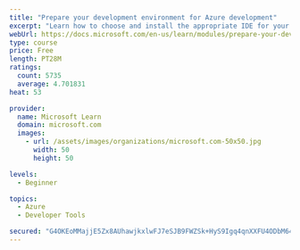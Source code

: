 ```yaml
---
title: "Prepare your development environment for Azure development"
excerpt: "Learn how to choose and install the appropriate IDE for your requirements to help you build, deploy, monitor, and scale cloud-hosted solutions."
webUrl: https://docs.microsoft.com/en-us/learn/modules/prepare-your-dev-environment-for-azure-development/
type: course
price: Free
length: PT28M
ratings:
  count: 5735
  average: 4.701831
heat: 53

provider:
  name: Microsoft Learn
  domain: microsoft.com
  images:
    - url: /assets/images/organizations/microsoft.com-50x50.jpg
      width: 50
      height: 50

levels:
  - Beginner

topics:
  - Azure
  - Developer Tools

secured: "G4OKEoMMajjE5Zx8AUhawjkxlwFJ7eSJB9FWZSk+HyS9Igq4qnXXFU4ODbM64pj7IAsKWSH1ZFmYxfiHAULa3R0IS3/02h5kSdDnu51bndTxKuOem4p2x5D4O2DXlzL2kHkFDCAIyzNIuW1LbIlhbZoBux1G6QnPh1BOEsKGo5zBCaLIKUEt3NOhb7hIGpZdndXm549lHZ/53SBucBjHFekVBvrtggelejkMhObwNNyw9lpxl96FdXO8tjoZtjsntV41tDcchtEZT3ES62/WlkyUY4jDee2veFx/P7NYPWYH46te2MtPBBA85AdtPbai13HZV5guxzpdM0/qio5+zvHq7SAR6V2QbNHt/3IHegsaDRsALrR6KQYrLRHQ9Ri3KkKUglAeka5kPnoSI/+4e4kCmmmmKY9ybD8ONSfW9p4=;0TJPiIQ+bV0vCb8dqEG4bg=="
---
```


